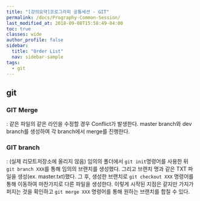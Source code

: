 ```yaml
---
title: "[강의요약]프로그라피 공통세션 - GIT"
permalink: /docs/Prography-Common-Session/
last_modified_at: 2018-09-08T15:58:49-04:00
toc: true
classes: wide
author_profile: false
sidebar:
  title: "Order List"
  nav: sidebar-sample
tags:
  - git
---
```


## git

### GIT Merge  
:     같은 파일의 같은 라인을 수정할 경우 Conflict가 발생한다.
master branch와 dev branch를 생성하여 각 branch에서 merge를 진행한다.

### GIT branch
:     (실제 리모트저장소에 올리지 않음) 임의의 폴더에서 `git init`명령어를 사용한 뒤 `git branch XXX`를 통해 임의의 브랜치를 생성했다.
그리고 브랜치 명과 같은 TXT 파일을 생성(ex. master.txt)했다. 그 후, 생성한 브랜치로 `git checkout XXX` 명령어를 통해 이동하여 마찬가지로 다른 파일을
생성한다. 이렇게 시작된 지점은 같지만 가지가 퍼지는 것을 확인하고 `git merge XXX` 명령어를 통해 원하는 브랜치를 합칠 수 있다.
